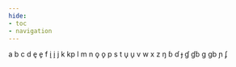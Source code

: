 ```yaml
---
hide:
- toc
- navigation
---
```

a
b
c
d
e̘
e̙
f
i̘
i̙
j
k
kp
l
m
n
o̘
o̙
p
s
t
u̘
u̙
v
w
x
z
ŋ
ɓ
ɗ
ɟ
ɠ
ɠɓ
ɡ
ɡb
ɲ
ʄ
